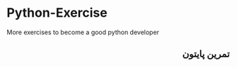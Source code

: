 # Python-Exercise
More exercises to become a good python developer

## <div dir="rtl">تمرین پایتون</div>
